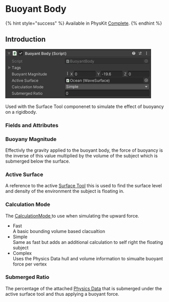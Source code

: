 # Buoyant Body

{% hint style="success" %}
Available in PhysKit [Complete](https://prf.hn/l/rpoyznk).
{% endhint %}

## Introduction

![](<../../../.gitbook/assets/image (159) (1).png>)

Used with the Surface Tool componenet to simulate the effect of buoyancy on a rigidbody.

### Fields and Attributes

### Buoyany Magnitude

Effectivly the gravity applied to the buoyant body, the force of buoyancy is the inverse of this value multiplied by the volume of the subject which is submerged below the surface.&#x20;

### Active Surface

A reference to the active [Surface Tool](surface-tool.md) this is used to find the surface level and density of the environment the subject is floating in.

### Calculation Mode

The [CalculationMode ](../enums/calculation-mode.md)to use when simulating the upward force.&#x20;

* Fast\
  A basic bounding volume based clacualtion&#x20;
* Simple\
  Same as fast but adds an additional calculation to self right the floating subject
* Complex\
  Uses the Physics Data hull and volume information to simualte buoyant force per vertex

### Submerged Ratio

The percentage of the attached [Physics Data](physics-data.md) that is submerged under the active surface tool and thus applying a buoyant force.
